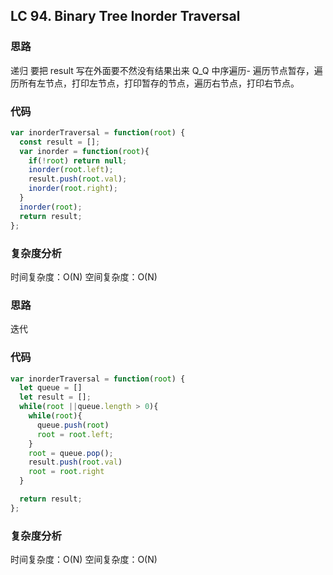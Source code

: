 ## LC 94. Binary Tree Inorder Traversal

### 思路

递归
要把 result 写在外面要不然没有结果出来 Q_Q
中序遍历- 遍历节点暂存，遍历所有左节点，打印左节点，打印暂存的节点，遍历右节点，打印右节点。

### 代码

```JavaScript
var inorderTraversal = function(root) {
  const result = [];
  var inorder = function(root){
    if(!root) return null;
    inorder(root.left);
    result.push(root.val);
    inorder(root.right);
  }
  inorder(root);
  return result;
};

```

### 复杂度分析

时间复杂度：O(N)
空间复杂度：O(N)

### 思路

迭代

### 代码

```JavaScript
var inorderTraversal = function(root) {
  let queue = []
  let result = [];
  while(root ||queue.length > 0){
    while(root){
      queue.push(root)
      root = root.left;
    }
    root = queue.pop();
    result.push(root.val)
    root = root.right
  }

  return result;
};

```

### 复杂度分析

时间复杂度：O(N)
空间复杂度：O(N)
